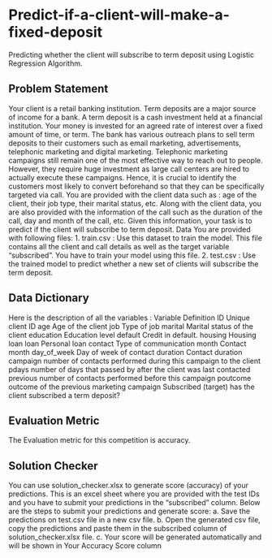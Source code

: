 # Predict-if-a-client-will-make-a-fixed-deposit
Predicting whether the client will subscribe to term deposit using Logistic Regression Algorithm.
## Problem Statement
Your client is a retail banking institution. Term deposits are a major source of income for a bank. A term deposit is a cash investment held at a financial institution. Your money is invested for an agreed rate of interest over a fixed amount of time, or term. The bank has various outreach plans to sell term deposits to their customers such as email marketing, advertisements, telephonic marketing and digital marketing.
Telephonic marketing campaigns still remain one of the most effective way to reach out to people. However, they require huge investment as large call centers are hired to actually execute these campaigns. Hence, it is crucial to identify the customers most likely to convert beforehand so that they can be specifically targeted via call.
You are provided with the client data such as : age of the client, their job type, their marital status, etc. Along with the client data, you are also provided with the information of the call such as the duration of the call, day and month of the call, etc. Given this information, your task is to predict if
the client will subscribe to term deposit. Data You are provided with following files: 
    1. train.csv : Use this dataset to train the model. This file contains all the client and call details as well as the target variable “subscribed”. You have  to train your model using this file.
    2. test.csv : Use the trained model to predict whether a new set of clients will subscribe the term deposit.
## Data Dictionary
Here is the description of all the variables :
     Variable                     Definition
     ID                           Unique client ID
     age                          Age of the client
     job                          Type of job
     marital                      Marital status of the client
     education                    Education level
     default                      Credit in default.
     housing                      Housing loan
     loan                         Personal loan
     contact                      Type of communication
     month                        Contact month
     day_of_week                  Day of week of contact
     duration                     Contact duration
     campaign                     number of contacts performed during this campaign to the client
     pdays                        number of days that passed by after the client was last contacted previous number of contacts performed before this campaign
     poutcome                     outcome of the previous marketing campaign
     Subscribed (target)          has the client subscribed a term deposit?
## Evaluation Metric
The Evaluation metric for this competition is accuracy.
## Solution Checker
You can use solution_checker.xlsx to generate score (accuracy) of your
predictions.
This is an excel sheet where you are provided with the test IDs and you have to submit your predictions in the “subscribed” column. Below are the steps to submit your predictions and generate score:
a. Save the predictions on test.csv file in a new csv file.
b. Open the generated csv file, copy the predictions and paste them in the subscribed column of solution_checker.xlsx file.
c. Your score will be generated automatically and will be shown in Your Accuracy Score column
